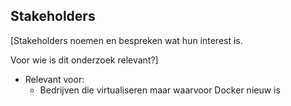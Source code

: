 ## Stakeholders

[Stakeholders noemen en bespreken wat hun interest is.

Voor wie is dit onderzoek relevant?]

- Relevant voor:
	- Bedrijven die virtualiseren maar waarvoor Docker nieuw is
